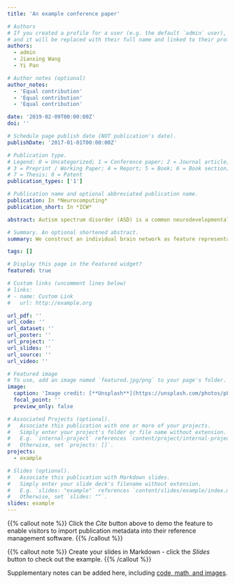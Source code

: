 ```yaml
---
title: 'An example conference paper'

# Authors
# If you created a profile for a user (e.g. the default `admin` user), write the username (folder name) here
# and it will be replaced with their full name and linked to their profile.
authors:
  - admin
  - Jianxing Wang
  - Yi Pan

# Author notes (optional)
author_notes:
  - 'Equal contribution'
  - 'Equal contribution'
  - 'Equal contribution'

date: '2019-02-09T00:00:00Z'
doi: ''

# Schedule page publish date (NOT publication's date).
publishDate: '2017-01-01T00:00:00Z'

# Publication type.
# Legend: 0 = Uncategorized; 1 = Conference paper; 2 = Journal article;
# 3 = Preprint / Working Paper; 4 = Report; 5 = Book; 6 = Book section;
# 7 = Thesis; 8 = Patent
publication_types: ['1']

# Publication name and optional abbreviated publication name.
publication: In *Neurocomputing*
publication_short: In *ICW*

abstract: Autism spectrum disorder (ASD) is a common neurodevelopmental disorder that seriously affects communication and sociality of patients. It is crucial to accurately identify patients with ASD from typical controls (TC). Conventional methods for the classification of ASD/TC mainly extract morphological features independently at different regions of interest (ROIs), rarely considering the connectivity between these ROIs. In this study, we construct an individual brain network as feature representation, and use a deep neural network (DNN) classifier to perform ASD/TC classification. Firstly, we construct an individual brain network for each subject, and extract connectivity features between each pair of ROIs. Secondly, the connectivity features are ranked in descending order using F-score, and the top ranked features are selected. Finally, the selected 3000 top features are used to perform ASD/TC classification via a DNN classifier. An evaluation of the proposed method has been conducted with T1-weighted MRI images from the Autism Brain Imaging Data Exchange I (ABIDE I) by using ten-fold cross validation. Experimental results show that our proposed method can achieve the accuracy of 90.39% and the area under receiver operating characteristic curve (AUC) of 0.9738 for ASD/TC classification. Comparison of experimental results illustrates that our proposed method outperforms some state-of-the-art methods in ASD/TC classification.

# Summary. An optional shortened abstract.
summary: We construct an individual brain network as feature representation, and use a deep neural network (DNN) classifier to perform ASD/TC classification.

tags: []

# Display this page in the Featured widget?
featured: true

# Custom links (uncomment lines below)
# links:
# - name: Custom Link
#   url: http://example.org

url_pdf: ''
url_code: ''
url_dataset: ''
url_poster: ''
url_project: ''
url_slides: ''
url_source: ''
url_video: ''

# Featured image
# To use, add an image named `featured.jpg/png` to your page's folder.
image:
  caption: 'Image credit: [**Unsplash**](https://unsplash.com/photos/pLCdAaMFLTE)'
  focal_point: ''
  preview_only: false

# Associated Projects (optional).
#   Associate this publication with one or more of your projects.
#   Simply enter your project's folder or file name without extension.
#   E.g. `internal-project` references `content/project/internal-project/index.md`.
#   Otherwise, set `projects: []`.
projects:
  - example

# Slides (optional).
#   Associate this publication with Markdown slides.
#   Simply enter your slide deck's filename without extension.
#   E.g. `slides: "example"` references `content/slides/example/index.md`.
#   Otherwise, set `slides: ""`.
slides: example
---
```


{{% callout note %}}
Click the _Cite_ button above to demo the feature to enable visitors to import publication metadata into their reference management software.
{{% /callout %}}

{{% callout note %}}
Create your slides in Markdown - click the _Slides_ button to check out the example.
{{% /callout %}}

Supplementary notes can be added here, including [code, math, and images](https://wowchemy.com/docs/writing-markdown-latex/).
